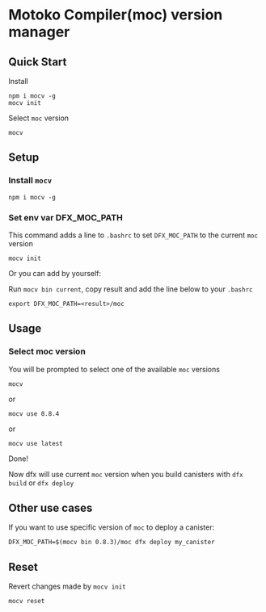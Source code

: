 # Motoko Compiler(moc) version manager

## Quick Start
Install
```
npm i mocv -g
mocv init
```
Select `moc` version
```
mocv
```

## Setup

### Install `mocv`
```
npm i mocv -g
```

### Set env var DFX_MOC_PATH
This command adds a line to `.bashrc` to set `DFX_MOC_PATH` to the current `moc` version
```
mocv init
```

Or you can add by yourself:

Run `mocv bin current`, copy result and add the line below to your `.bashrc`
```
export DFX_MOC_PATH=<result>/moc
```

## Usage
### Select moc version
You will be prompted to select one of the available `moc` versions
```
mocv
```
or
```
mocv use 0.8.4
```
or
```
mocv use latest
```

Done!

Now dfx will use current `moc` version when you build canisters with `dfx build` or `dfx deploy`

## Other use cases
If you want to use specific version of `moc` to deploy a canister:
```
DFX_MOC_PATH=$(mocv bin 0.8.3)/moc dfx deploy my_canister
```

## Reset
Revert changes made by `mocv init`
```
mocv reset
```